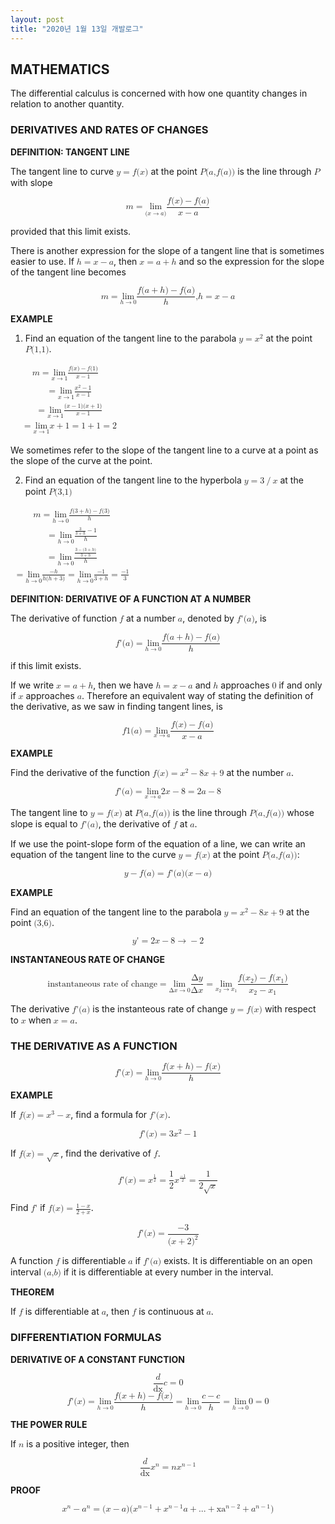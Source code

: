 ```yaml
---
layout: post
title: "2020년 1월 13일 개발로그"
---
```


## MATHEMATICS

The differential calculus is concerned with how one quantity changes in relation to another quantity.

### DERIVATIVES AND RATES OF CHANGES

__DEFINITION: TANGENT LINE__

The tangent line to curve <math><semantics><mrow><mrow><mi>y</mi><mo stretchy="false">=</mo><mi>f</mi></mrow><mrow><mo fence="true" stretchy="false">(</mo><mrow><mi>x</mi></mrow><mo fence="true" stretchy="false">)</mo></mrow></mrow></semantics></math> at the point <math><semantics><mrow><mi>P</mi><mrow><mo fence="true" stretchy="false">(</mo><mrow><mrow><mi>a</mi><mi>,</mi><mi>f</mi><mrow><mo fence="true" stretchy="false">(</mo><mrow><mi>a</mi></mrow><mo fence="true" stretchy="false">)</mo></mrow></mrow></mrow><mo fence="true" stretchy="false">)</mo></mrow></mrow></semantics></math> is the line through <math><semantics><mi>P</mi></semantics></math> with slope

<math xmlns="http://www.w3.org/1998/Math/MathML" display="block">
 <semantics>
  <mrow>
   <mi>m</mi>
   <mo stretchy="false">=</mo>
   <mrow>
    <munder>
     <mi>lim</mi>
     <mrow>
      <mo fence="true" stretchy="false">(</mo>
      <mrow>
       <mrow>
        <mi>x</mi>
        <mo stretchy="false">→</mo>
        <mi>a</mi>
       </mrow>
      </mrow>
      <mo fence="true" stretchy="false">)</mo>
     </mrow>
    </munder>
    <mfrac>
     <mrow>
      <mi>f</mi>
      <mrow>
       <mrow>
        <mo fence="true" stretchy="false">(</mo>
        <mrow>
         <mi>x</mi>
        </mrow>
        <mo fence="true" stretchy="false">)</mo>
       </mrow>
       <mo stretchy="false">−</mo>
       <mi>f</mi>
      </mrow>
      <mrow>
       <mo fence="true" stretchy="false">(</mo>
       <mrow>
        <mi>a</mi>
       </mrow>
       <mo fence="true" stretchy="false">)</mo>
      </mrow>
     </mrow>
     <mrow>
      <mi>x</mi>
      <mo stretchy="false">−</mo>
      <mi>a</mi>
     </mrow>
    </mfrac>
   </mrow>
  </mrow>
 </semantics>
</math>

provided that this limit exists.

There is another expression for the slope of a tangent line that is sometimes easier to use. If <math><semantics><mrow><mi>h</mi><mo stretchy="false">=</mo><mrow><mi>x</mi><mo stretchy="false">−</mo><mi>a</mi></mrow></mrow></semantics></math>, then <math><semantics><mrow><mi>x</mi><mo stretchy="false">=</mo><mrow><mi>a</mi><mo stretchy="false">+</mo><mi>h</mi></mrow></mrow></semantics></math> and so the expression for the slope of the tangent line becomes

<math xmlns="http://www.w3.org/1998/Math/MathML" display="block">
 <semantics>
  <mrow>
   <mrow>
    <mi>m</mi>
    <mo stretchy="false">=</mo>
    <mrow>
     <munder>
      <mi>lim</mi>
      <mrow>
       <mi>h</mi>
       <mo stretchy="false">→</mo>
       <mn>0</mn>
      </mrow>
     </munder>
     <mfrac>
      <mrow>
       <mi>f</mi>
       <mrow>
        <mrow>
         <mo fence="true" stretchy="false">(</mo>
         <mrow>
          <mrow>
           <mi>a</mi>
           <mo stretchy="false">+</mo>
           <mi>h</mi>
          </mrow>
         </mrow>
         <mo fence="true" stretchy="false">)</mo>
        </mrow>
        <mo stretchy="false">−</mo>
        <mi>f</mi>
       </mrow>
       <mrow>
        <mo fence="true" stretchy="false">(</mo>
        <mrow>
         <mi>a</mi>
        </mrow>
        <mo fence="true" stretchy="false">)</mo>
       </mrow>
      </mrow>
      <mi>h</mi>
     </mfrac>
    </mrow>
   </mrow>
   <mi>,</mi>
   <mrow>
    <mi>h</mi>
    <mo stretchy="false">=</mo>
    <mrow>
     <mi>x</mi>
     <mo stretchy="false">−</mo>
     <mi>a</mi>
    </mrow>
   </mrow>
  </mrow>
 </semantics>
</math>

__EXAMPLE__

1. Find an equation of the tangent line to the parabola <math><semantics><mrow><mi>y</mi><mo stretchy="false">=</mo><msup><mi>x</mi><mn>2</mn></msup></mrow></semantics></math> at the point <math><semantics><mrow><mi>P</mi><mrow><mo fence="true" stretchy="false">(</mo><mrow><mrow><mn>1</mn><mi>,</mi><mn>1</mn></mrow></mrow><mo fence="true" stretchy="false">)</mo></mrow></mrow></semantics></math>.

<!-- TODO: DRAW GRAPH -->

<math>
 <semantics>
  <mtable>
   <mtr>
    <mtd>
     <mrow>
      <mtext/>
      <mrow>
       <mi>m</mi>
       <mo stretchy="false">=</mo>
       <mrow>
        <munder>
         <mi>lim</mi>
         <mrow>
          <mi>x</mi>
          <mo stretchy="false">→</mo>
          <mn>1</mn>
         </mrow>
        </munder>
        <mfrac>
         <mrow>
          <mi>f</mi>
          <mrow>
           <mrow>
            <mo fence="true" stretchy="false">(</mo>
            <mrow>
             <mi>x</mi>
            </mrow>
            <mo fence="true" stretchy="false">)</mo>
           </mrow>
           <mo stretchy="false">−</mo>
           <mi>f</mi>
          </mrow>
          <mrow>
           <mo fence="true" stretchy="false">(</mo>
           <mrow>
            <mn>1</mn>
           </mrow>
           <mo fence="true" stretchy="false">)</mo>
          </mrow>
         </mrow>
         <mrow>
          <mi>x</mi>
          <mo stretchy="false">−</mo>
          <mn>1</mn>
         </mrow>
        </mfrac>
       </mrow>
      </mrow>
     </mrow>
    </mtd>
   </mtr>
   <mtr>
    <mtd>
     <mrow>
      <mtext/>
      <mrow>
       <mphantom>
        <mi>m</mi>
       </mphantom>
       <mo stretchy="false">=</mo>
       <mrow>
        <munder>
         <mi>lim</mi>
         <mrow>
          <mi>x</mi>
          <mo stretchy="false">→</mo>
          <mn>1</mn>
         </mrow>
        </munder>
        <mfrac>
         <mrow>
          <msup>
           <mi>x</mi>
           <mn>2</mn>
          </msup>
          <mo stretchy="false">−</mo>
          <mn>1</mn>
         </mrow>
         <mrow>
          <mi>x</mi>
          <mo stretchy="false">−</mo>
          <mn>1</mn>
         </mrow>
        </mfrac>
       </mrow>
      </mrow>
     </mrow>
    </mtd>
   </mtr>
   <mtr>
    <mtd>
     <mrow>
      <mtext/>
      <mrow>
       <mphantom>
        <mi>m</mi>
       </mphantom>
       <mo stretchy="false">=</mo>
       <mrow>
        <munder>
         <mi>lim</mi>
         <mrow>
          <mi>x</mi>
          <mo stretchy="false">→</mo>
          <mn>1</mn>
         </mrow>
        </munder>
        <mfrac>
         <mrow>
          <mrow>
           <mo fence="true" stretchy="false">(</mo>
           <mrow>
            <mrow>
             <mi>x</mi>
             <mo stretchy="false">−</mo>
             <mn>1</mn>
            </mrow>
           </mrow>
           <mo fence="true" stretchy="false">)</mo>
          </mrow>
          <mrow>
           <mo fence="true" stretchy="false">(</mo>
           <mrow>
            <mrow>
             <mi>x</mi>
             <mo stretchy="false">+</mo>
             <mn>1</mn>
            </mrow>
           </mrow>
           <mo fence="true" stretchy="false">)</mo>
          </mrow>
         </mrow>
         <mrow>
          <mi>x</mi>
          <mo stretchy="false">−</mo>
          <mn>1</mn>
         </mrow>
        </mfrac>
       </mrow>
      </mrow>
     </mrow>
    </mtd>
   </mtr>
   <mtr>
    <mtd>
     <mrow>
      <mrow>
       <mphantom>
        <mi>m</mi>
       </mphantom>
       <mo stretchy="false">=</mo>
       <mrow>
        <munder>
         <mi>lim</mi>
         <mrow>
          <mi>x</mi>
          <mo stretchy="false">→</mo>
          <mn>1</mn>
         </mrow>
        </munder>
        <mrow>
         <mi>x</mi>
         <mo stretchy="false">+</mo>
         <mn>1</mn>
        </mrow>
       </mrow>
       <mo stretchy="false">=</mo>
       <mrow>
        <mn>1</mn>
        <mo stretchy="false">+</mo>
        <mn>1</mn>
       </mrow>
       <mo stretchy="false">=</mo>
       <mn>2</mn>
      </mrow>
     </mrow>
    </mtd>
   </mtr>
  </mtable>
 </semantics>
</math>

We sometimes refer to the slope of the tangent line to a curve at a point as the slope of the curve at the point.

2. Find an equation of the tangent line to the hyperbola <math><semantics><mrow><mi>y</mi><mo stretchy="false">=</mo><mrow><mn>3</mn><mo stretchy="false">/</mo><mi>x</mi></mrow></mrow></semantics></math> at the point <math><semantics><mrow><mi>P</mi><mrow><mo fence="true" stretchy="false">(</mo><mrow><mrow><mn>3</mn><mi>,</mi><mn>1</mn></mrow></mrow><mo fence="true" stretchy="false">)</mo></mrow></mrow></semantics></math>

<math xmlns="http://www.w3.org/1998/Math/MathML">
 <semantics>
  <mtable>
   <mtr>
    <mtd>
     <mrow>
      <mi>m</mi>
      <mo stretchy="false">=</mo>
      <mrow>
       <munder>
        <mi>lim</mi>
        <mrow>
         <mi>h</mi>
         <mo stretchy="false">→</mo>
         <mn>0</mn>
        </mrow>
       </munder>
       <mfrac>
        <mrow>
         <mi>f</mi>
         <mrow>
          <mrow>
           <mo fence="true" stretchy="false">(</mo>
           <mrow>
            <mrow>
             <mn>3</mn>
             <mo stretchy="false">+</mo>
             <mi>h</mi>
            </mrow>
           </mrow>
           <mo fence="true" stretchy="false">)</mo>
          </mrow>
          <mo stretchy="false">−</mo>
          <mi>f</mi>
         </mrow>
         <mrow>
          <mo fence="true" stretchy="false">(</mo>
          <mrow>
           <mn>3</mn>
          </mrow>
          <mo fence="true" stretchy="false">)</mo>
         </mrow>
        </mrow>
        <mi>h</mi>
       </mfrac>
      </mrow>
     </mrow>
    </mtd>
   </mtr>
   <mtr>
    <mtd>
     <mrow>
      <mrow/>
      <mo stretchy="false">=</mo>
      <mrow>
       <munder>
        <mi>lim</mi>
        <mrow>
         <mi>h</mi>
         <mo stretchy="false">→</mo>
         <mn>0</mn>
        </mrow>
       </munder>
       <mfrac>
        <mrow>
         <mfrac>
          <mn>3</mn>
          <mrow>
           <mn>3</mn>
           <mo stretchy="false">+</mo>
           <mi>h</mi>
          </mrow>
         </mfrac>
         <mo stretchy="false">−</mo>
         <mn>1</mn>
        </mrow>
        <mi>h</mi>
       </mfrac>
      </mrow>
     </mrow>
    </mtd>
   </mtr>
   <mtr>
    <mtd>
     <mrow>
      <mrow/>
      <mo stretchy="false">=</mo>
      <mrow>
       <munder>
        <mi>lim</mi>
        <mrow>
         <mi>h</mi>
         <mo stretchy="false">→</mo>
         <mn>0</mn>
        </mrow>
       </munder>
       <mfrac>
        <mfrac>
         <mrow>
          <mn>3</mn>
          <mo stretchy="false">−</mo>
          <mrow>
           <mo fence="true" stretchy="false">(</mo>
           <mrow>
            <mrow>
             <mn>3</mn>
             <mo stretchy="false">+</mo>
             <mi>h</mi>
            </mrow>
           </mrow>
           <mo fence="true" stretchy="false">)</mo>
          </mrow>
         </mrow>
         <mrow>
          <mn>3</mn>
          <mo stretchy="false">+</mo>
          <mi>h</mi>
         </mrow>
        </mfrac>
        <mi>h</mi>
       </mfrac>
      </mrow>
     </mrow>
    </mtd>
   </mtr>
   <mtr>
    <mtd>
     <mrow>
      <mrow/>
      <mo stretchy="false">=</mo>
      <mrow>
       <munder>
        <mi>lim</mi>
        <mrow>
         <mi>h</mi>
         <mo stretchy="false">→</mo>
         <mn>0</mn>
        </mrow>
       </munder>
       <mfrac>
        <mrow>
         <mo stretchy="false">−</mo>
         <mi>h</mi>
        </mrow>
        <mrow>
         <mi>h</mi>
         <mrow>
          <mo fence="true" stretchy="false">(</mo>
          <mrow>
           <mrow>
            <mi>h</mi>
            <mo stretchy="false">+</mo>
            <mn>3</mn>
           </mrow>
          </mrow>
          <mo fence="true" stretchy="false">)</mo>
         </mrow>
        </mrow>
       </mfrac>
      </mrow>
      <mo stretchy="false">=</mo>
      <mrow>
       <munder>
        <mi>lim</mi>
        <mrow>
         <mi>h</mi>
         <mo stretchy="false">→</mo>
         <mn>0</mn>
        </mrow>
       </munder>
       <mfrac>
        <mrow>
         <mo stretchy="false">−</mo>
         <mn>1</mn>
        </mrow>
        <mrow>
         <mn>3</mn>
         <mo stretchy="false">+</mo>
         <mi>h</mi>
        </mrow>
       </mfrac>
      </mrow>
      <mo stretchy="false">=</mo>
      <mfrac>
       <mrow>
        <mo stretchy="false">−</mo>
        <mn>1</mn>
       </mrow>
       <mn>3</mn>
      </mfrac>
     </mrow>
    </mtd>
   </mtr>
  </mtable>
 </semantics>
</math>

__DEFINITION: DERIVATIVE OF A FUNCTION AT A NUMBER__

The derivative of function <math><semantics><mi>f</mi></semantics></math> at a number <math><semantics><mi>a</mi></semantics></math>, denoted by <math><semantics><mrow><mi>f</mi><mi>&apos;</mi><mrow><mo fence="true" stretchy="false">(</mo><mrow><mi>a</mi></mrow><mo fence="true" stretchy="false">)</mo></mrow></mrow></semantics></math>, is

<math xmlns="http://www.w3.org/1998/Math/MathML" display="block">
 <semantics>
  <mrow>
   <mi>f</mi>
   <mi>&apos;</mi>
   <mrow>
    <mrow>
     <mo fence="true" stretchy="false">(</mo>
     <mrow>
      <mi>a</mi>
     </mrow>
     <mo fence="true" stretchy="false">)</mo>
    </mrow>
    <mo stretchy="false">=</mo>
    <mrow>
     <munder>
      <mi>lim</mi>
      <mrow>
       <mi>h</mi>
       <mo stretchy="false">→</mo>
       <mn>0</mn>
      </mrow>
     </munder>
     <mfrac>
      <mrow>
       <mi>f</mi>
       <mrow>
        <mrow>
         <mo fence="true" stretchy="false">(</mo>
         <mrow>
          <mrow>
           <mi>a</mi>
           <mo stretchy="false">+</mo>
           <mi>h</mi>
          </mrow>
         </mrow>
         <mo fence="true" stretchy="false">)</mo>
        </mrow>
        <mo stretchy="false">−</mo>
        <mi>f</mi>
       </mrow>
       <mrow>
        <mo fence="true" stretchy="false">(</mo>
        <mrow>
         <mi>a</mi>
        </mrow>
        <mo fence="true" stretchy="false">)</mo>
       </mrow>
      </mrow>
      <mi>h</mi>
     </mfrac>
    </mrow>
   </mrow>
  </mrow>
 </semantics>
</math>

if this limit exists.

If we write <math><semantics><mrow><mi>x</mi><mo stretchy="false">=</mo><mrow><mi>a</mi><mo stretchy="false">+</mo><mi>h</mi></mrow></mrow></semantics></math>, then we have <math><semantics><mrow><mi>h</mi><mo stretchy="false">=</mo><mrow><mi>x</mi><mo stretchy="false">−</mo><mi>a</mi></mrow></mrow></semantics></math> and <math><semantics><mi>h</mi></semantics></math> approaches <math><semantics><mn>0</mn></semantics></math> if and only if <math><semantics><mi>x</mi></semantics></math> approaches <math><semantics><mi>a</mi></semantics></math>. Therefore an equivalent way of stating the definition of the derivative, as we saw in finding tangent lines, is

<math xmlns="http://www.w3.org/1998/Math/MathML" display="block">
 <semantics>
  <mrow>
   <mi>f</mi>
   <mn>1</mn>
   <mrow>
    <mrow>
     <mo fence="true" stretchy="false">(</mo>
     <mrow>
      <mi>a</mi>
     </mrow>
     <mo fence="true" stretchy="false">)</mo>
    </mrow>
    <mo stretchy="false">=</mo>
    <mrow>
     <munder>
      <mi>lim</mi>
      <mrow>
       <mi>x</mi>
       <mo stretchy="false">→</mo>
       <mi>a</mi>
      </mrow>
     </munder>
     <mfrac>
      <mrow>
       <mi>f</mi>
       <mrow>
        <mrow>
         <mo fence="true" stretchy="false">(</mo>
         <mrow>
          <mi>x</mi>
         </mrow>
         <mo fence="true" stretchy="false">)</mo>
        </mrow>
        <mo stretchy="false">−</mo>
        <mi>f</mi>
       </mrow>
       <mrow>
        <mo fence="true" stretchy="false">(</mo>
        <mrow>
         <mi>a</mi>
        </mrow>
        <mo fence="true" stretchy="false">)</mo>
       </mrow>
      </mrow>
      <mrow>
       <mi>x</mi>
       <mo stretchy="false">−</mo>
       <mi>a</mi>
      </mrow>
     </mfrac>
    </mrow>
   </mrow>
  </mrow>
 </semantics>
</math>

__EXAMPLE__

Find the derivative of the function <math><semantics><mrow><mi>f</mi><mrow><mrow><mo fence="true" stretchy="false">(</mo><mrow><mi>x</mi></mrow><mo fence="true" stretchy="false">)</mo></mrow><mo stretchy="false">=</mo><mrow><msup><mi>x</mi><mn>2</mn></msup><mo stretchy="false">−</mo><mn>8</mn></mrow></mrow><mrow><mi>x</mi><mo stretchy="false">+</mo><mn>9</mn></mrow></mrow></semantics></math> at the number <math><semantics><mi>a</mi></semantics></math>.

<math xmlns="http://www.w3.org/1998/Math/MathML" display="block">
 <semantics>
  <mrow>
   <mi>f</mi>
   <mi>&apos;</mi>
   <mrow>
    <mrow>
     <mo fence="true" stretchy="false">(</mo>
     <mrow>
      <mi>a</mi>
     </mrow>
     <mo fence="true" stretchy="false">)</mo>
    </mrow>
    <mo stretchy="false">=</mo>
    <mrow>
     <munder>
      <mi>lim</mi>
      <mrow>
       <mi>x</mi>
       <mo stretchy="false">→</mo>
       <mi>a</mi>
      </mrow>
     </munder>
     <mrow>
      <mn>2</mn>
      <mrow>
       <mi>x</mi>
       <mo stretchy="false">−</mo>
       <mn>8</mn>
      </mrow>
     </mrow>
    </mrow>
    <mo stretchy="false">=</mo>
    <mn>2</mn>
   </mrow>
   <mrow>
    <mi>a</mi>
    <mo stretchy="false">−</mo>
    <mn>8</mn>
   </mrow>
  </mrow>
 </semantics>
</math>

The tangent line to <math><semantics><mrow><mrow><mi>y</mi><mo stretchy="false">=</mo><mi>f</mi></mrow><mrow><mo fence="true" stretchy="false">(</mo><mrow><mi>x</mi></mrow><mo fence="true" stretchy="false">)</mo></mrow></mrow></semantics></math> at <math><semantics><mrow><mi>P</mi><mrow><mo fence="true" stretchy="false">(</mo><mrow><mrow><mi>a</mi><mi>,</mi><mi>f</mi><mrow><mo fence="true" stretchy="false">(</mo><mrow><mi>a</mi></mrow><mo fence="true" stretchy="false">)</mo></mrow></mrow></mrow><mo fence="true" stretchy="false">)</mo></mrow></mrow></semantics></math> is the line through <math><semantics><mrow><mi>P</mi><mrow><mo fence="true" stretchy="false">(</mo><mrow><mrow><mi>a</mi><mi>,</mi><mi>f</mi><mrow><mo fence="true" stretchy="false">(</mo><mrow><mi>a</mi></mrow><mo fence="true" stretchy="false">)</mo></mrow></mrow></mrow><mo fence="true" stretchy="false">)</mo></mrow></mrow></semantics></math> whose slope is equal to <math><semantics><mrow><mi>f</mi><mi>&apos;</mi><mrow><mo fence="true" stretchy="false">(</mo><mrow><mi>a</mi></mrow><mo fence="true" stretchy="false">)</mo></mrow></mrow></semantics></math>, the derivative of <math><semantics><mi>f</mi></semantics></math> at <math><semantics><mi>a</mi></semantics></math>.

If we use the point-slope form of the equation of a line, we can write an equation of the tangent line to the curve <math><semantics><mrow><mrow><mi>y</mi><mo stretchy="false">=</mo><mi>f</mi></mrow><mrow><mo fence="true" stretchy="false">(</mo><mrow><mi>x</mi></mrow><mo fence="true" stretchy="false">)</mo></mrow></mrow></semantics></math> at the point <math><semantics><mrow><mi>P</mi><mrow><mo fence="true" stretchy="false">(</mo><mrow><mrow><mi>a</mi><mi>,</mi><mi>f</mi><mrow><mo fence="true" stretchy="false">(</mo><mrow><mi>a</mi></mrow><mo fence="true" stretchy="false">)</mo></mrow></mrow></mrow><mo fence="true" stretchy="false">)</mo></mrow></mrow></semantics></math>:

<math xmlns="http://www.w3.org/1998/Math/MathML" display="block">
 <semantics>
  <mrow>
   <mrow>
    <mi>y</mi>
    <mo stretchy="false">−</mo>
    <mi>f</mi>
   </mrow>
   <mrow>
    <mrow>
     <mo fence="true" stretchy="false">(</mo>
     <mrow>
      <mi>a</mi>
     </mrow>
     <mo fence="true" stretchy="false">)</mo>
    </mrow>
    <mo stretchy="false">=</mo>
    <mi>f</mi>
   </mrow>
   <mi>&apos;</mi>
   <mrow>
    <mo fence="true" stretchy="false">(</mo>
    <mrow>
     <mi>a</mi>
    </mrow>
    <mo fence="true" stretchy="false">)</mo>
   </mrow>
   <mrow>
    <mo fence="true" stretchy="false">(</mo>
    <mrow>
     <mrow>
      <mi>x</mi>
      <mo stretchy="false">−</mo>
      <mi>a</mi>
     </mrow>
    </mrow>
    <mo fence="true" stretchy="false">)</mo>
   </mrow>
  </mrow>
  <annotation encoding="StarMath 5.0">y - f(a) = f&apos;(a)(x-a)</annotation>
 </semantics>
</math>

__EXAMPLE__

Find an equation of the tangent line to the parabola <math><semantics><mrow><mrow><mi>y</mi><mo stretchy="false">=</mo><mrow><msup><mi>x</mi><mn>2</mn></msup><mo stretchy="false">−</mo><mn>8</mn></mrow></mrow><mrow><mi>x</mi><mo stretchy="false">+</mo><mn>9</mn></mrow></mrow></semantics></math> at the point <math><semantics><mrow><mo fence="true" stretchy="false">(</mo><mrow><mrow><mn>3</mn><mi>,</mi><mn>6</mn></mrow></mrow><mo fence="true" stretchy="false">)</mo></mrow></semantics></math>.

<math xmlns="http://www.w3.org/1998/Math/MathML" display="block">
 <semantics>
  <mrow>
   <mi>y</mi>
   <mrow>
    <mi>&apos;</mi>
    <mo stretchy="false">=</mo>
    <mn>2</mn>
   </mrow>
   <mrow>
    <mi>x</mi>
    <mo stretchy="false">−</mo>
    <mn>8</mn>
   </mrow>
   <mrow>
    <mo stretchy="false">→</mo>
    <mo stretchy="false">−</mo>
    <mn>2</mn>
   </mrow>
  </mrow>
 </semantics>
</math>

__INSTANTANEOUS RATE OF CHANGE__

<math xmlns="http://www.w3.org/1998/Math/MathML" display="block">
 <semantics>
  <mrow>
   <mtext>instantaneous rate of change</mtext>
   <mo stretchy="false">=</mo>
   <mrow>
    <munder>
     <mi>lim</mi>
     <mrow>
      <mi mathvariant="normal">Δ</mi>
      <mi>x</mi>
      <mo stretchy="false">→</mo>
      <mn>0</mn>
     </mrow>
    </munder>
    <mfrac>
     <mrow>
      <mi mathvariant="normal">Δ</mi>
      <mi>y</mi>
     </mrow>
     <mrow>
      <mi mathvariant="normal">Δ</mi>
      <mi>x</mi>
     </mrow>
    </mfrac>
   </mrow>
   <mo stretchy="false">=</mo>
   <mrow>
    <munder>
     <mi>lim</mi>
     <mrow>
      <msub>
       <mi>x</mi>
       <mn>2</mn>
      </msub>
      <mo stretchy="false">→</mo>
      <msub>
       <mi>x</mi>
       <mn>1</mn>
      </msub>
     </mrow>
    </munder>
    <mfrac>
     <mrow>
      <mi>f</mi>
      <mrow>
       <mrow>
        <mo fence="true" stretchy="false">(</mo>
        <mrow>
         <msub>
          <mi>x</mi>
          <mn>2</mn>
         </msub>
        </mrow>
        <mo fence="true" stretchy="false">)</mo>
       </mrow>
       <mo stretchy="false">−</mo>
       <mi>f</mi>
      </mrow>
      <mrow>
       <mo fence="true" stretchy="false">(</mo>
       <mrow>
        <msub>
         <mi>x</mi>
         <mn>1</mn>
        </msub>
       </mrow>
       <mo fence="true" stretchy="false">)</mo>
      </mrow>
     </mrow>
     <mrow>
      <msub>
       <mi>x</mi>
       <mn>2</mn>
      </msub>
      <mo stretchy="false">−</mo>
      <msub>
       <mi>x</mi>
       <mn>1</mn>
      </msub>
     </mrow>
    </mfrac>
   </mrow>
  </mrow>
 </semantics>
</math>

The derivative <math><semantics><mrow><mi>f</mi><mi>&apos;</mi><mrow><mo fence="true" stretchy="false">(</mo><mrow><mi>a</mi></mrow><mo fence="true" stretchy="false">)</mo></mrow></mrow></semantics></math> is the instanteous rate of change <math><semantics><mrow><mrow><mi>y</mi><mo stretchy="false">=</mo><mi>f</mi></mrow><mrow><mo fence="true" stretchy="false">(</mo><mrow><mi>x</mi></mrow><mo fence="true" stretchy="false">)</mo></mrow></mrow></semantics></math> with respect to <math><semantics><mi>x</mi></semantics></math> when <math><semantics><mrow><mi>x</mi><mo stretchy="false">=</mo><mi>a</mi></mrow></semantics></math>.

### THE DERIVATIVE AS A FUNCTION

<math xmlns="http://www.w3.org/1998/Math/MathML" display="block">
 <semantics>
  <mrow>
   <mi>f</mi>
   <mi>&apos;</mi>
   <mrow>
    <mrow>
     <mo fence="true" stretchy="false">(</mo>
     <mrow>
      <mi>x</mi>
     </mrow>
     <mo fence="true" stretchy="false">)</mo>
    </mrow>
    <mo stretchy="false">=</mo>
    <mrow>
     <munder>
      <mi>lim</mi>
      <mrow>
       <mi>h</mi>
       <mo stretchy="false">→</mo>
       <mn>0</mn>
      </mrow>
     </munder>
     <mfrac>
      <mrow>
       <mi>f</mi>
       <mrow>
        <mrow>
         <mo fence="true" stretchy="false">(</mo>
         <mrow>
          <mrow>
           <mi>x</mi>
           <mo stretchy="false">+</mo>
           <mi>h</mi>
          </mrow>
         </mrow>
         <mo fence="true" stretchy="false">)</mo>
        </mrow>
        <mo stretchy="false">−</mo>
        <mi>f</mi>
       </mrow>
       <mrow>
        <mo fence="true" stretchy="false">(</mo>
        <mrow>
         <mi>x</mi>
        </mrow>
        <mo fence="true" stretchy="false">)</mo>
       </mrow>
      </mrow>
      <mi>h</mi>
     </mfrac>
    </mrow>
   </mrow>
  </mrow>
 </semantics>
</math>

__EXAMPLE__

If <math><semantics><mrow><mi>f</mi><mrow><mrow><mo fence="true" stretchy="false">(</mo><mrow><mi>x</mi></mrow><mo fence="true" stretchy="false">)</mo></mrow><mo stretchy="false">=</mo><mrow><msup><mi>x</mi><mn>3</mn></msup><mo stretchy="false">−</mo><mi>x</mi></mrow></mrow></mrow></semantics></math>, find a formula for <math><semantics><mrow><mi>f</mi><mi>&apos;</mi><mrow><mo fence="true" stretchy="false">(</mo><mrow><mi>x</mi></mrow><mo fence="true" stretchy="false">)</mo></mrow></mrow></semantics></math>.

<math xmlns="http://www.w3.org/1998/Math/MathML" display="block">
 <semantics>
  <mrow>
   <mi>f</mi>
   <mi>&apos;</mi>
   <mrow>
    <mrow>
     <mo fence="true" stretchy="false">(</mo>
     <mrow>
      <mi>x</mi>
     </mrow>
     <mo fence="true" stretchy="false">)</mo>
    </mrow>
    <mo stretchy="false">=</mo>
    <mn>3</mn>
   </mrow>
   <mrow>
    <msup>
     <mi>x</mi>
     <mn>2</mn>
    </msup>
    <mo stretchy="false">−</mo>
    <mn>1</mn>
   </mrow>
  </mrow>
  <annotation encoding="StarMath 5.0">f&apos;(x) = 3x^2 - 1</annotation>
 </semantics>
</math>

If <math><semantics><mrow><mi>f</mi><mrow><mrow><mo fence="true" stretchy="false">(</mo><mrow><mi>x</mi></mrow><mo fence="true" stretchy="false">)</mo></mrow><mo stretchy="false">=</mo><msqrt><mi>x</mi></msqrt></mrow></mrow></semantics></math>, find the derivative of <math><semantics><mi>f</mi></semantics></math>.

<math xmlns="http://www.w3.org/1998/Math/MathML" display="block">
 <semantics>
  <mrow>
   <mi>f</mi>
   <mi>&apos;</mi>
   <mrow>
    <mrow>
     <mo fence="true" stretchy="false">(</mo>
     <mrow>
      <mi>x</mi>
     </mrow>
     <mo fence="true" stretchy="false">)</mo>
    </mrow>
    <mo stretchy="false">=</mo>
    <msup>
     <mi>x</mi>
     <mfrac>
      <mn>1</mn>
      <mn>2</mn>
     </mfrac>
    </msup>
    <mo stretchy="false">=</mo>
    <mfrac>
     <mn>1</mn>
     <mn>2</mn>
    </mfrac>
   </mrow>
   <mrow>
    <msup>
     <mi>x</mi>
     <mfrac>
      <mrow>
       <mo stretchy="false">−</mo>
       <mn>1</mn>
      </mrow>
      <mn>2</mn>
     </mfrac>
    </msup>
    <mo stretchy="false">=</mo>
    <mfrac>
     <mn>1</mn>
     <mrow>
      <mn>2</mn>
      <msqrt>
       <mi>x</mi>
      </msqrt>
     </mrow>
    </mfrac>
   </mrow>
  </mrow>
 </semantics>
</math>

Find <math><semantics><mrow><mi>f</mi><mi>&apos;</mi></mrow></semantics></math> if <math><semantics><mrow><mi>f</mi><mrow><mrow><mo fence="true" stretchy="false">(</mo><mrow><mi>x</mi></mrow><mo fence="true" stretchy="false">)</mo></mrow><mo stretchy="false">=</mo><mfrac><mrow><mn>1</mn><mo stretchy="false">−</mo><mi>x</mi></mrow><mrow><mn>2</mn><mo stretchy="false">+</mo><mi>x</mi></mrow></mfrac></mrow></mrow></semantics></math>.

<math xmlns="http://www.w3.org/1998/Math/MathML" display="block">
 <semantics>
  <mrow>
   <mi>f</mi>
   <mi>&apos;</mi>
   <mrow>
    <mrow>
     <mo fence="true" stretchy="false">(</mo>
     <mrow>
      <mi>x</mi>
     </mrow>
     <mo fence="true" stretchy="false">)</mo>
    </mrow>
    <mo stretchy="false">=</mo>
    <mfrac>
     <mrow>
      <mo stretchy="false">−</mo>
      <mn>3</mn>
     </mrow>
     <msup>
      <mrow>
       <mo fence="true" stretchy="false">(</mo>
       <mrow>
        <mrow>
         <mi>x</mi>
         <mo stretchy="false">+</mo>
         <mn>2</mn>
        </mrow>
       </mrow>
       <mo fence="true" stretchy="false">)</mo>
      </mrow>
      <mn>2</mn>
     </msup>
    </mfrac>
   </mrow>
  </mrow>
 </semantics>
</math>

A function <math><semantics><mi>f</mi></semantics></math> is differentiable <math><semantics><mi>a</mi></semantics></math> if <math><semantics><mrow><mi>f</mi><mi>&apos;</mi><mrow><mo fence="true" stretchy="false">(</mo><mrow><mi>a</mi></mrow><mo fence="true" stretchy="false">)</mo></mrow></mrow></semantics></math> exists. It is differentiable on an open interval <math><semantics><mrow><mo fence="true" stretchy="false">(</mo><mrow><mrow><mi>a</mi><mi>,</mi><mi>b</mi></mrow></mrow><mo fence="true" stretchy="false">)</mo></mrow></semantics></math> if it is differentiable at every number in the interval.

__THEOREM__

If <math><semantics><mi>f</mi></semantics></math> is differentiable at <math><semantics><mi>a</mi></semantics></math>, then <math><semantics><mi>f</mi></semantics></math> is continuous at <math><semantics><mi>a</mi></semantics></math>.

### DIFFERENTIATION FORMULAS

__DERIVATIVE OF A CONSTANT FUNCTION__

<math xmlns="http://www.w3.org/1998/Math/MathML" display="block">
 <semantics>
  <mrow>
   <mfrac>
    <mi>d</mi>
    <mi mathvariant="italic">dx</mi>
   </mfrac>
   <mrow>
    <mi>c</mi>
    <mo stretchy="false">=</mo>
    <mn>0</mn>
   </mrow>
  </mrow>
 </semantics>
</math>

<math xmlns="http://www.w3.org/1998/Math/MathML" display="block">
 <semantics>
  <mrow>
   <mi>f</mi>
   <mi>&apos;</mi>
   <mrow>
    <mrow>
     <mo fence="true" stretchy="false">(</mo>
     <mrow>
      <mi>x</mi>
     </mrow>
     <mo fence="true" stretchy="false">)</mo>
    </mrow>
    <mo stretchy="false">=</mo>
    <mrow>
     <munder>
      <mi>lim</mi>
      <mrow>
       <mi>h</mi>
       <mo stretchy="false">→</mo>
       <mn>0</mn>
      </mrow>
     </munder>
     <mfrac>
      <mrow>
       <mi>f</mi>
       <mrow>
        <mrow>
         <mo fence="true" stretchy="false">(</mo>
         <mrow>
          <mrow>
           <mi>x</mi>
           <mo stretchy="false">+</mo>
           <mi>h</mi>
          </mrow>
         </mrow>
         <mo fence="true" stretchy="false">)</mo>
        </mrow>
        <mo stretchy="false">−</mo>
        <mi>f</mi>
       </mrow>
       <mrow>
        <mo fence="true" stretchy="false">(</mo>
        <mrow>
         <mi>x</mi>
        </mrow>
        <mo fence="true" stretchy="false">)</mo>
       </mrow>
      </mrow>
      <mi>h</mi>
     </mfrac>
    </mrow>
    <mo stretchy="false">=</mo>
    <mrow>
     <munder>
      <mi>lim</mi>
      <mrow>
       <mi>h</mi>
       <mo stretchy="false">→</mo>
       <mn>0</mn>
      </mrow>
     </munder>
     <mfrac>
      <mrow>
       <mi>c</mi>
       <mo stretchy="false">−</mo>
       <mi>c</mi>
      </mrow>
      <mi>h</mi>
     </mfrac>
    </mrow>
    <mo stretchy="false">=</mo>
    <mrow>
     <munder>
      <mi>lim</mi>
      <mrow>
       <mi>h</mi>
       <mo stretchy="false">→</mo>
       <mn>0</mn>
      </mrow>
     </munder>
     <mn>0</mn>
    </mrow>
    <mo stretchy="false">=</mo>
    <mn>0</mn>
   </mrow>
  </mrow>
 </semantics>
</math>

__THE POWER RULE__

If <math><semantics><mi>n</mi></semantics></math> is a positive integer, then

<math xmlns="http://www.w3.org/1998/Math/MathML" display="block">
 <semantics>
  <mrow>
   <mfrac>
    <mi>d</mi>
    <mi mathvariant="italic">dx</mi>
   </mfrac>
   <mrow>
    <msup>
     <mi>x</mi>
     <mi>n</mi>
    </msup>
    <mo stretchy="false">=</mo>
    <mi>n</mi>
   </mrow>
   <msup>
    <mi>x</mi>
    <mrow>
     <mi>n</mi>
     <mo stretchy="false">−</mo>
     <mn>1</mn>
    </mrow>
   </msup>
  </mrow>
 </semantics>
</math>

__PROOF__

<math xmlns="http://www.w3.org/1998/Math/MathML" display="block">
 <semantics>
  <mrow>
   <mrow>
    <mrow>
     <msup>
      <mi>x</mi>
      <mi>n</mi>
     </msup>
     <mo stretchy="false">−</mo>
     <msup>
      <mi>a</mi>
      <mi>n</mi>
     </msup>
    </mrow>
    <mo stretchy="false">=</mo>
    <mrow>
     <mo fence="true" stretchy="false">(</mo>
     <mrow>
      <mrow>
       <mi>x</mi>
       <mo stretchy="false">−</mo>
       <mi>a</mi>
      </mrow>
     </mrow>
     <mo fence="true" stretchy="false">)</mo>
    </mrow>
   </mrow>
   <mrow>
    <mrow/>
    <mrow>
     <mo fence="true" stretchy="false">(</mo>
     <mrow>
      <mrow>
       <mrow>
        <msup>
         <mi>x</mi>
         <mrow>
          <mi>n</mi>
          <mo stretchy="false">−</mo>
          <mn>1</mn>
         </mrow>
        </msup>
        <mo stretchy="false">+</mo>
        <msup>
         <mi>x</mi>
         <mrow>
          <mi>n</mi>
          <mo stretchy="false">−</mo>
          <mn>1</mn>
         </mrow>
        </msup>
       </mrow>
       <mrow>
        <mi>a</mi>
        <mo stretchy="false">+</mo>
        <mn>...</mn>
        <mo stretchy="false">+</mo>
        <msup>
         <mi mathvariant="italic">xa</mi>
         <mrow>
          <mi>n</mi>
          <mo stretchy="false">−</mo>
          <mn>2</mn>
         </mrow>
        </msup>
        <mo stretchy="false">+</mo>
        <msup>
         <mi>a</mi>
         <mrow>
          <mi>n</mi>
          <mo stretchy="false">−</mo>
          <mn>1</mn>
         </mrow>
        </msup>
       </mrow>
      </mrow>
     </mrow>
     <mo fence="true" stretchy="false">)</mo>
    </mrow>
   </mrow>
  </mrow>
 </semantics>
</math>
